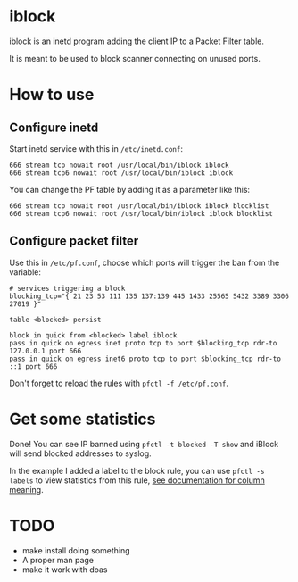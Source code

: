 # iblock

iblock is an inetd program adding the client IP to a Packet Filter table.

It is meant to be used to block scanner connecting on unused ports.


# How to use

## Configure inetd

Start inetd service with this in `/etc/inetd.conf`:

```
666 stream tcp nowait root /usr/local/bin/iblock iblock
666 stream tcp6 nowait root /usr/local/bin/iblock iblock
```

You can change the PF table by adding it as a parameter like this:

```
666 stream tcp nowait root /usr/local/bin/iblock iblock blocklist
666 stream tcp6 nowait root /usr/local/bin/iblock iblock blocklist
```

## Configure packet filter

Use this in `/etc/pf.conf`, choose which ports will trigger the ban from the variable:

```
# services triggering a block
blocking_tcp="{ 21 23 53 111 135 137:139 445 1433 25565 5432 3389 3306 27019 }"

table <blocked> persist

block in quick from <blocked> label iblock
pass in quick on egress inet proto tcp to port $blocking_tcp rdr-to 127.0.0.1 port 666
pass in quick on egress inet6 proto tcp to port $blocking_tcp rdr-to ::1 port 666
```

Don't forget to reload the rules with `pfctl -f /etc/pf.conf`.

# Get some statistics

Done! You can see IP banned using `pfctl -t blocked -T show` and iBlock will send blocked addresses to syslog.

In the example I added a label to the block rule, you can use `pfctl -s labels` to view statistics from this rule, [see documentation for column meaning](https://man.openbsd.org/pfctl#s~8).


# TODO

- make install doing something
- A proper man page
- make it work with doas
